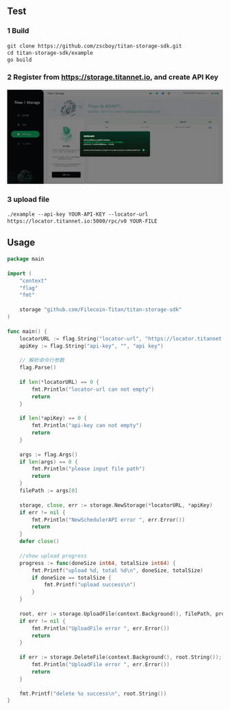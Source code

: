 ## Test
### 1 Build
    git clone https://github.com/zscboy/titan-storage-sdk.git
    cd titan-storage-sdk/example
    go build


### 2 Register from https://storage.titannet.io, and create API Key
![Alt text](doc/c52301810bb6b88e31a73a9d257574b.png)

### 3 upload file
    ./example --api-key YOUR-API-KEY --locator-url https://locator.titannet.io:5000/rpc/v0 YOUR-FILE


## Usage

```go
package main

import (
	"context"
	"flag"
	"fmt"

	storage "github.com/Filecoin-Titan/titan-storage-sdk"
)

func main() {
	locatorURL := flag.String("locator-url", "https://locator.titannet.io:5000/rpc/v0", "locator url")
	apiKey := flag.String("api-key", "", "api key")

	// 解析命令行参数
	flag.Parse()

	if len(*locatorURL) == 0 {
		fmt.Println("locator-url can not empty")
		return
	}

	if len(*apiKey) == 0 {
		fmt.Println("api-key can not empty")
		return
	}

	args := flag.Args()
	if len(args) == 0 {
		fmt.Println("please input file path")
		return
	}
	filePath := args[0]

	storage, close, err := storage.NewStorage(*locatorURL, *apiKey)
	if err != nil {
		fmt.Println("NewSchedulerAPI error ", err.Error())
		return
	}
	defer close()

	//show upload progress
	progress := func(doneSize int64, totalSize int64) {
		fmt.Printf("upload %d, total %d\n", doneSize, totalSize)
		if doneSize == totalSize {
			fmt.Printf("upload success\n")
		}
	}

	root, err := storage.UploadFile(context.Background(), filePath, progress)
	if err != nil {
		fmt.Println("UploadFile error ", err.Error())
		return
	}

	if err := storage.DeleteFile(context.Background(), root.String()); err != nil {
		fmt.Println("UploadFile error ", err.Error())
		return
	}

	fmt.Printf("delete %s success\n", root.String())
}
```